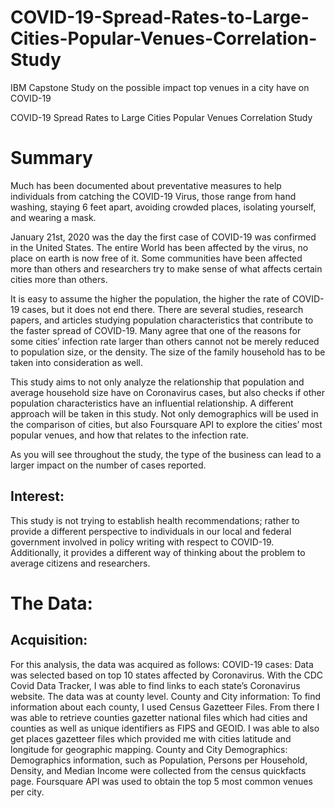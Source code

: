 # COVID-19-Spread-Rates-to-Large-Cities-Popular-Venues-Correlation-Study
IBM Capstone Study on the possible impact top venues in a city have on COVID-19



COVID-19 Spread Rates to Large Cities Popular Venues Correlation Study

# Summary

Much has been documented about preventative measures to help individuals from catching the COVID-19 Virus, those range from hand washing, staying 6 feet apart, avoiding crowded places, isolating yourself, and wearing a mask. 

January 21st, 2020 was the day the first case of COVID-19 was confirmed in the United States. The entire World has been affected by the virus, no place on earth is now free of it. Some communities have been affected more than others and researchers try to make sense of what affects certain cities more than others.

It is easy to assume the higher the population, the higher the rate of COVID-19 cases, but it does not end there. There are several studies, research papers, and articles studying population characteristics that contribute to the faster spread of COVID-19. Many agree that one of the reasons for some cities’ infection rate larger than others cannot not be merely reduced to population size, or the density. The size of the family household has to be taken into consideration as well. 

This study aims to not only analyze the relationship that population and average household size have on Coronavirus cases, but also checks if other population characteristics have an influential relationship. A different approach will be taken in this study. Not only demographics will be used in the comparison of cities, but also Foursquare API to explore the cities’ most popular venues, and how that relates to the infection rate.

As you will see throughout the study, the type of the business can lead to a larger impact on the number of cases reported.


## Interest:

This study is not trying to establish health recommendations; rather to provide a different perspective to individuals in our local and federal government involved in policy writing with respect to COVID-19. Additionally, it provides a different way of thinking about the problem to average citizens and researchers.


# The Data:

## Acquisition:

For this analysis, the data was acquired as follows:
COVID-19 cases: Data was selected based on top 10 states affected by Coronavirus. With the CDC Covid Data Tracker, I was able to find links to each state’s Coronavirus website. The data was at county level.
County and City information: To find information about each county, I used Census Gazetteer Files. From there I was able to retrieve counties gazetter national files which had cities and counties as well as unique identifiers as FIPS and GEOID. I was able to also get places gazetteer files which provided me with cities latitude and longitude for geographic mapping.
County and City Demographics: Demographics information, such as Population, Persons per Household, Density, and Median Income were collected from the census quickfacts page.
Foursquare API was used to obtain the top 5 most common venues per city. 

